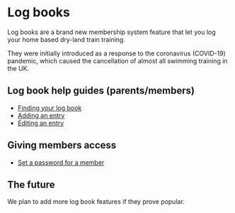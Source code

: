 # Log books

Log books are a brand new membership system feature that let you log your home based dry-land train training.

They were initially introduced as a response to the coronavirus (COVID-19) pandemic, which caused the cancellation of almost all swimming training in the UK.

## Log book help guides (parents/members)

* [Finding your log book](FindingYourLogBook.md)
* [Adding an entry](AddingALogEntry.md)
* [Editing an entry](EditingALogEntry.md)

## Giving members access

* [Set a password for a member](SettingAPassword.md)

## The future

We plan to add more log book features if they prove popular.
